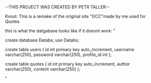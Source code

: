 --THIS PROJECT WAS CREATED BY PETR TALLER--

Kvout: This is a remake of the original site "GCC"made by me used for Quotes

this is what the datgabase looks like if it doesnt work:
"

create database Databs;
use Databs;

create table users (
    id int primary key auto_increment,
    username varchar(250),
    password varchar(250),
    profile_id int
);

create table quotes (
     id int primary key auto_increment, 
     author varchar(250), 
     content varchar(250) 
);

"
